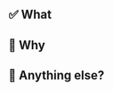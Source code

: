 ## ✅ What

<!-- A brief description of the changes in this PR. -->

## 🤔 Why

<!-- A brief description of the reason for these changes. -->

## 🔖 Anything else?
